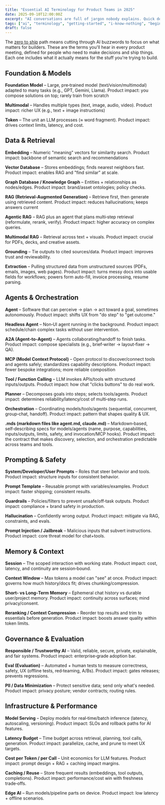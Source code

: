 ```yaml
---
title: "Essential AI Terminology for Product Teams in 2025"
date: 2025-09-10T12:00:00Z
excerpt: "AI conversations are full of jargon nobody explains. Quick definitions for terms you keep hearing."
tags: ["ai", "terminology", "getting-started", "i-know-nothing", "beginner-friendly"]
draft: false
---
```


The [zero to ship](/zero-to-ship) path means cutting through AI buzzwords to focus on what matters for builders. These are the terms you'll hear in every product meeting, defined for people who need to make decisions and ship things. Each one includes what it actually means for the stuff you're trying to build.

## Foundation & Models

**Foundation Model** – Large, pre‑trained model (text/vision/multimodal) adapted to many tasks (e.g., GPT, Gemini, Llama). Product impact: you compose solutions on top; rarely train from scratch

**Multimodal** – Handles multiple types (text, image, audio, video). Product impact: richer UX (e.g., text + image instructions)

**Token** – The unit an LLM processes (≈ word fragment). Product impact: drives context limits, latency, and cost.

## Data & Retrieval

**Embedding** – Numeric "meaning" vectors for similarity search. Product impact: backbone of semantic search and recommendations

**Vector Database** – Stores embeddings; finds nearest neighbors fast. Product impact: enables RAG and "find similar" at scale.

**Graph Database / Knowledge Graph** – Entities + relationships as nodes/edges. Product impact: brand/asset ontologies; policy checks.

**RAG (Retrieval‑Augmented Generation)** – Retrieve first, then generate using retrieved content. Product impact: reduces hallucinations; keeps answers current

**Agentic RAG** – RAG plus an agent that plans multi‑step retrieval (reformulate, rerank, verify). Product impact: higher accuracy on complex queries.

**Multimodal RAG** – Retrieval across text + visuals. Product impact: crucial for PDFs, decks, and creative assets.

**Grounding** – Tie outputs to cited sources/data. Product impact: improves trust and reviewability.

**Extraction** – Pulling structured data from unstructured sources (PDFs, emails, images, web pages). Product impact: turns messy docs into usable fields for workflows; powers form auto-fill, invoice processing, resume parsing.

## Agents & Orchestration

**Agent** – Software that can perceive → plan → act toward a goal, sometimes autonomously. Product impact: shifts UX from "do step" to "get outcome."

**Headless Agent** – Non‑UI agent running in the background. Product impact: schedule/chain complex tasks without user intervention.

**A2A (Agent‑to‑Agent)** – Agents collaborating/handoff to finish tasks. Product impact: compose specialists (e.g., brief‑writer → layout‑fixer → QA).

**MCP (Model Context Protocol)** – Open protocol to discover/connect tools and agents safely; standardizes capability descriptions. Product impact: fewer bespoke integrations; more reliable composition

**Tool / Function Calling** – LLM invokes APIs/tools with structured inputs/outputs. Product impact: how chat "clicks buttons" to do real work.

**Planner** – Decomposes goals into steps; selects tools/agents. Product impact: determines reliability/latency/cost of multi‑step runs.

**Orchestration** – Coordinating models/tools/agents (sequential, concurrent, group‑chat, handoff). Product impact: pattern that shapes quality & UX.

**.mds (markdown files like agent.md, claude.md)** – Markdown‑based, self‑describing specs for models/agents (name, purpose, capabilities, inputs/outputs, limits, safety, and invocation/MCP hooks). Product impact: the contract that makes discovery, selection, and orchestration predictable across teams and tools.

## Prompting & Safety

**System/Developer/User Prompts** – Roles that steer behavior and tools. Product impact: structure inputs for consistent behavior.

**Prompt Template** – Reusable prompt with variables/examples. Product impact: faster shipping; consistent results.

**Guardrails** – Policies/filters to prevent unsafe/off‑task outputs. Product impact: compliance + brand safety in production.

**Hallucination** – Confidently wrong output. Product impact: mitigate via RAG, constraints, and evals.

**Prompt Injection / Jailbreak** – Malicious inputs that subvert instructions. Product impact: core threat model for chat+tools.

## Memory & Context

**Session** – The scoped interaction with working state. Product impact: cost, latency, and continuity are session‑bound.

**Context Window** – Max tokens a model can "see" at once. Product impact: governs how much history/docs fit; drives chunking/compression.

**Short‑ vs Long‑Term Memory** – Ephemeral chat history vs durable user/project memory. Product impact: continuity across surfaces; mind privacy/consent.

**Reranking / Context Compression** – Reorder top results and trim to essentials before generation. Product impact: boosts answer quality within token limits.

## Governance & Evaluation

**Responsible / Trustworthy AI** – Valid, reliable, secure, private, explainable, and fair systems. Product impact: enterprise‑grade adoption bar.

**Eval (Evaluation)** – Automated + human tests to measure correctness, safety, UX (offline tests, red‑teaming, A/Bs). Product impact: gates releases; prevents regressions.

**PII / Data Minimization** – Protect sensitive data; send only what's needed. Product impact: privacy posture; vendor contracts; routing rules.

## Infrastructure & Performance

**Model Serving** – Deploy models for real‑time/batch inference (latency, autoscaling, versioning). Product impact: SLOs and rollback paths for AI features.

**Latency Budget** – Time budget across retrieval, planning, tool calls, generation. Product impact: parallelize, cache, and prune to meet UX targets.

**Cost per Token / per Call** – Unit economics for LLM features. Product impact: prompt design + RAG + caching impact margins.

**Caching / Reuse** – Store frequent results (embeddings, tool outputs, completions). Product impact: performance/cost win with freshness trade‑offs.

**Edge AI** – Run models/pipeline parts on device. Product impact: low latency + offline scenarios.